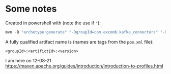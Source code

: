 # Some notes

Created in powershell with (note the use if `"`):

```powershell
mvn -B "archetype:generate" "-DgroupId=com.excomb.kafka_connectors" "-DartifactId=bitfinex-kafka-connector" "-DarchetypeArtifactId=maven-archetype-quickstart" "-DarchetypeVersion=1.4"
```

A fully qualified artifact name is (names are tags from the `pom.xml` file):

`<groupId>:<artifictId>:<version>`

I am here on 12-08-21
https://maven.apache.org/guides/introduction/introduction-to-profiles.html
